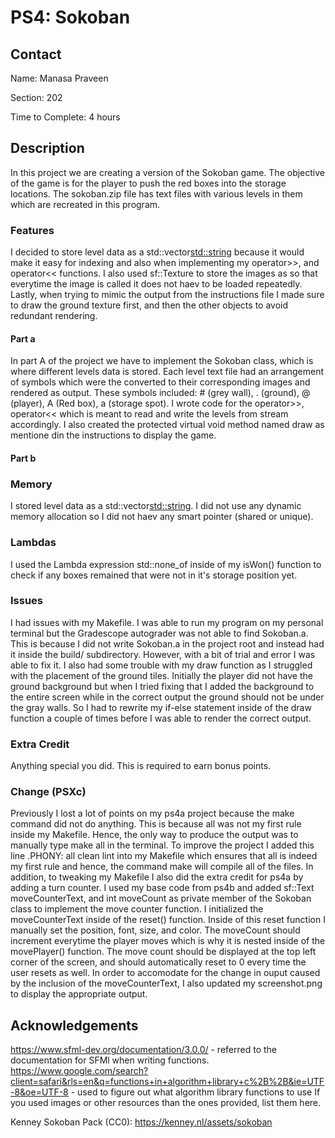 # PS4: Sokoban

## Contact
Name: Manasa Praveen

Section: 202

Time to Complete: 4 hours


## Description
In this project we are creating a version of the Sokoban game. The objective of the game is for the player to push the red boxes into the storage locations. The sokoban.zip file has text files with various levels in them which are recreated in this program. 

### Features
I decided to store level data as a std::vector<std::string> because it would make it easy for indexing and also when implementing my operator>>, and operator<< functions.  I also used sf::Texture to store the images as so that everytime the image is called it does not haev to be loaded repeatedly.  Lastly, when trying to mimic the output from the instructions file I made sure to draw the ground texture first, and then the other objects to avoid redundant rendering. 

#### Part a
In part A of the project we have to implement the Sokoban class, which is where different levels data is stored. Each level text file had an arrangement of symbols which were the converted to their corresponding images and rendered as output. These symbols included: # (grey wall), . (ground), @ (player), A (Red box), a (storage spot).  I wrote code for the operator>>, operator<< which is meant to read and write the levels from stream accordingly.  I also created the protected virtual void method named draw as mentione din the instructions to display the game.

#### Part b

### Memory
I stored level data as a std::vector<std::string>. I did not use any dynamic memory allocation so I did not haev any smart pointer (shared or unique).

### Lambdas
I used the Lambda expression std::none_of inside of my isWon() function to check if any boxes remained that were not in it's storage position yet. 

### Issues
I had issues with my Makefile. I was able to run my program on my personal terminal but the Gradescope autograder was not able to find Sokoban.a. This is because I did not write Sokoban.a in the project root and instead had it inside the build/ subdirectory. However, with a bit of trial and error I was able to fix it.  I also had some trouble with my draw function as I struggled with the placement of the ground tiles. Initially the player did not have the ground background but when I tried fixing that I added the background to the entire screen while in the correct output the ground should not be under the gray walls. So I had to rewrite my if-else statement inside of the draw function a couple of times before I was able to render the correct output.

### Extra Credit
Anything special you did.  This is required to earn bonus points.

### Change (PSXc)
Previously I lost a lot of points on my ps4a project because the make command did not do anything. This is because all was not my first rule inside my Makefile. Hence, the only way to produce the output was to manually type make all in the terminal. To improve the project I added this line .PHONY: all clean lint into my Makefile which ensures that all is indeed my first rule and hence, the command make will compile all of the files. In addition, to tweaking my Makefile I also did the extra credit for ps4a by adding a turn counter. I used my base code from ps4b and added sf::Text moveCounterText, and int moveCount as private member of the Sokoban class to implement the move counter function. I initialized the moveCounterText inside of the reset() function. Inside of this reset function I manually set the position, font, size, and color. The moveCount should increment everytime the player moves which is why it is nested inside of the movePlayer() function. The move count should be displayed at the top left corner of the screen, and should automatically reset to 0 every time the user resets as well.
In order to accomodate for the change in ouput caused by the inclusion of the moveCounterText, I also updated my screenshot.png to display the appropriate output.


## Acknowledgements
https://www.sfml-dev.org/documentation/3.0.0/ - referred to the documentation for SFMl when writing functions.
https://www.google.com/search?client=safari&rls=en&q=functions+in+algorithm+library+c%2B%2B&ie=UTF-8&oe=UTF-8 - used to figure out what algorithm library functions to use
If you used images or other resources than the ones provided, list them here.

Kenney Sokoban Pack (CC0): https://kenney.nl/assets/sokoban

